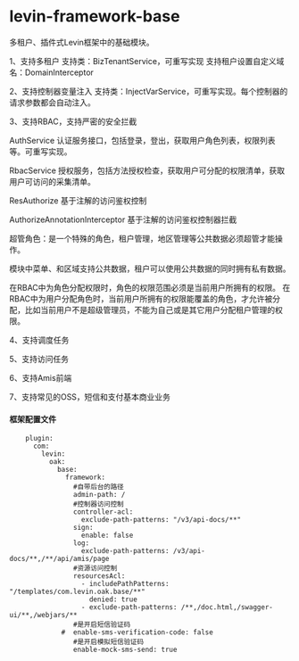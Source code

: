 # levin-framework-base

多租户、插件式Levin框架中的基础模块。

1、支持多租户
   支持类：BizTenantService，可重写实现
   支持租户设置自定义域名：DomainInterceptor 
  
2、支持控制器变量注入
   支持类：InjectVarService，可重写实现。每个控制器的请求参数都会自动注入。   
   
3、支持RBAC，支持严密的安全拦截

   AuthService 认证服务接口，包括登录，登出，获取用户角色列表，权限列表等。可重写实现。   
   
   RbacService 授权服务，包括方法授权检查，获取用户可分配的权限清单，获取用户可访问的采集清单。
   
   ResAuthorize 基于注解的访问鉴权控制
   
   AuthorizeAnnotationInterceptor 基于注解的访问鉴权控制器拦截
   
   超管角色：是一个特殊的角色，租户管理，地区管理等公共数据必须超管才能操作。
    
   模块中菜单、和区域支持公共数据，租户可以使用公共数据的同时拥有私有数据。
   
   在RBAC中为角色分配权限时，角色的权限范围必须是当前用户所拥有的权限。
   在RBAC中为用户分配角色时，当前用户所拥有的权限能覆盖的角色，才允许被分配，比如当前用户不是超级管理员，不能为自己或是其它用户分配租户管理的权限。
   
   
4、支持调度任务 
   
5、支持访问任务    
   
6、支持Amis前端

7、支持常见的OSS，短信和支付基本商业业务

#### 框架配置文件
 
        plugin:
          com:
            levin:
              oak:
                base:
                  framework:
                    #自带后台的路径
                    admin-path: /
                    #控制器访问控制
                    controller-acl:
                      exclude-path-patterns: "/v3/api-docs/**"
                    sign:
                      enable: false
                    log:
                      exclude-path-patterns: /v3/api-docs/**,/**/api/amis/page
                    #资源访问控制
                    resourcesAcl:
                      - includePathPatterns: "/templates/com.levin.oak.base/**"
                        denied: true
                      - exclude-path-patterns: /**,/doc.html,/swagger-ui/**,/webjars/**
                    #是开启短信验证码
                 #  enable-sms-verification-code: false
                    #是开启模拟短信验证码
                    enable-mock-sms-send: true

